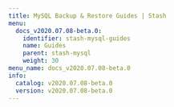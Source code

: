 ```yaml
---
title: MySQL Backup & Restore Guides | Stash
menu:
  docs_v2020.07.08-beta.0:
    identifier: stash-mysql-guides
    name: Guides
    parent: stash-mysql
    weight: 30
menu_name: docs_v2020.07.08-beta.0
info:
  catalog: v2020.07.08-beta.0
  version: v2020.07.08-beta.0
---
```


